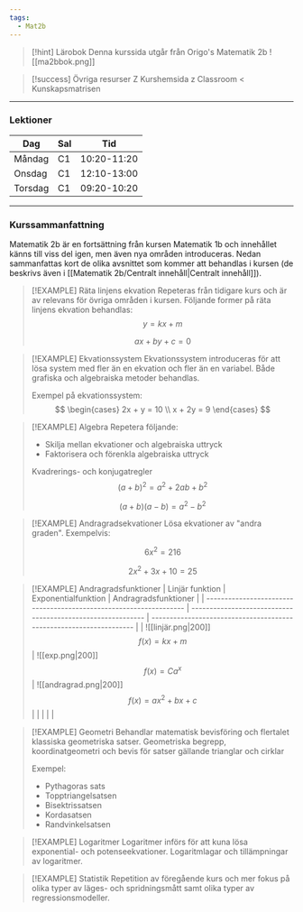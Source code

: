 ```yaml
---
tags:
  - Mat2b
---
```


>[!hint] Lärobok
>Denna kurssida utgår från Origo's Matematik 2b
>![[ma2bbok.png]]



>[!success] Övriga resurser
>Z
>Kurshemsida
>z
>Classroom
><
>Kunskapsmatrisen



---

### Lektioner

| Dag     | Sal | Tid         |
| ------- | --- | ----------- |
| Måndag  | C1  | 10:20-11:20 |
| Onsdag  | C1  | 12:10-13:00 |
| Torsdag | C1  | 09:20-10:20 |

---

### Kurssammanfattning

Matematik 2b är en fortsättning från kursen Matematik 1b och innehållet känns till viss del igen, men även nya områden introduceras. Nedan sammanfattas kort de olika avsnittet som kommer att behandlas i kursen (de beskrivs även i [[Matematik 2b/Centralt innehåll|Centralt innehåll]]).

>[!EXAMPLE] Räta linjens ekvation
>Repeteras från tidigare kurs och är av relevans för övriga områden i kursen.
>Följande former på räta linjens ekvation behandlas:
> $$ y=kx+m $$
> 
> $$ ax+by+c = 0 $$

>[!EXAMPLE] Ekvationssystem
>Ekvationssystem introduceras för att lösa system med fler än en ekvation och fler än en variabel. Både grafiska och algebraiska metoder behandlas.
>
>Exempel på ekvationssystem:
>$$ \begin{cases} 2x + y = 10 \\ x + 2y = 9 \end{cases} $$

>[!EXAMPLE] Algebra
>Repetera följande:
> - Skilja mellan ekvationer och algebraiska uttryck 
> - Faktorisera och förenkla algebraiska uttryck
> 
> Kvadrerings- och konjugatregler
> $$ (a+b)^2 = a^2 + 2ab + b^2$$
> 
> $$ (a+b)(a-b) = a^2 - b^2 $$

>[!EXAMPLE] Andragradsekvationer
>Lösa ekvationer av "andra graden".  Exempelvis:
>
>$$ 6x^2 = 216 $$
>
>$$ 2x^2 + 3x + 10 = 25 $$

>[!EXAMPLE] Andragradsfunktioner
>| Linjär funktion                                                    | Exponentialfunktion                                         | Andragradsfunktioner                                                |
>| ------------------------------------------------------------------ | ----------------------------------------------------------- | ------------------------------------------------------------------- |
>| ![[linjär.png\|200]] $$ f(x)= kx + m $$ | ![[exp.png\|200]] $$ f(x) = Ca^x $$ | ![[andragrad.png\|200]] $$ f(x)= ax^2 + bx + c $$ |
>|                                                                    |                                                             |                                                                     |

>[!EXAMPLE] Geometri
>  Behandlar matematisk bevisföring och flertalet klassiska geometriska satser. Geometriska begrepp, koordinatgeometri och bevis för satser gällande trianglar och cirklar
>  
> Exempel:
>  - Pythagoras sats
>  - Topptriangelsatsen
>  - Bisektrissatsen
>  - Kordasatsen
>  - Randvinkelsatsen

>[!EXAMPLE] Logaritmer
>Logaritmer införs för att kuna lösa exponential- och potenseekvationer. Logaritmlagar och tillämpningar av logaritmer.

>[!EXAMPLE] Statistik
>Repetition av föregående kurs och mer fokus på olika typer av läges- och spridningsmått samt olika typer av regressionsmodeller.














